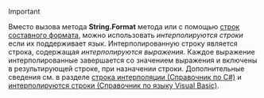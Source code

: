 
> [!IMPORTANT] 
> Вместо вызова метода **String.Format** метода или с помощью [строк составного формата](~/docs/standard/base-types/composite-formatting.md), можно использовать *интерполируются строки* если их поддерживает язык. Интерполированную строку является строка, содержащая *интерполируются выражения*. Каждое выражение интерполированные завершается со значением выражения и включены в результирующей строке, при назначении строки. Дополнительные сведения см. в разделе [строка интерполяции (Справочник по C#)](~/docs/csharp/language-reference/tokens/interpolated.md) и [интерполируются строки (Справочник по языку Visual Basic)](~/docs/visual-basic/programming-guide/language-features/strings/interpolated-strings.md). 

